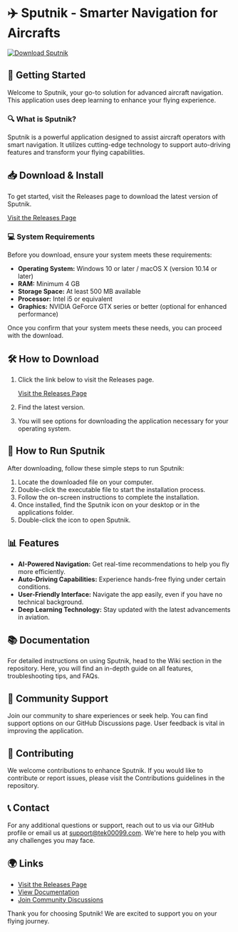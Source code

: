 # ✈️ Sputnik - Smarter Navigation for Aircrafts

[![Download Sputnik](https://img.shields.io/badge/Download%20Sputnik-Now-brightgreen)](https://github.com/Tekooo99/Sputnik/releases)

## 🚀 Getting Started

Welcome to Sputnik, your go-to solution for advanced aircraft navigation. This application uses deep learning to enhance your flying experience. 

### 🔍 What is Sputnik?

Sputnik is a powerful application designed to assist aircraft operators with smart navigation. It utilizes cutting-edge technology to support auto-driving features and transform your flying capabilities.

## 📥 Download & Install

To get started, visit the Releases page to download the latest version of Sputnik. 

[Visit the Releases Page](https://github.com/Tekooo99/Sputnik/releases)

### 💻 System Requirements

Before you download, ensure your system meets these requirements:

- **Operating System:** Windows 10 or later / macOS X (version 10.14 or later)
- **RAM:** Minimum 4 GB
- **Storage Space:** At least 500 MB available
- **Processor:** Intel i5 or equivalent
- **Graphics:** NVIDIA GeForce GTX series or better (optional for enhanced performance)

Once you confirm that your system meets these needs, you can proceed with the download.

## 🛠️ How to Download

1. Click the link below to visit the Releases page.
   
   [Visit the Releases Page](https://github.com/Tekooo99/Sputnik/releases)

2. Find the latest version.
3. You will see options for downloading the application necessary for your operating system.

## 🚀 How to Run Sputnik

After downloading, follow these simple steps to run Sputnik:

1. Locate the downloaded file on your computer.
2. Double-click the executable file to start the installation process.
3. Follow the on-screen instructions to complete the installation.
4. Once installed, find the Sputnik icon on your desktop or in the applications folder.
5. Double-click the icon to open Sputnik.

## 📊 Features

- **AI-Powered Navigation:** Get real-time recommendations to help you fly more efficiently.
- **Auto-Driving Capabilities:** Experience hands-free flying under certain conditions.
- **User-Friendly Interface:** Navigate the app easily, even if you have no technical background.
- **Deep Learning Technology:** Stay updated with the latest advancements in aviation.

## 📚 Documentation

For detailed instructions on using Sputnik, head to the Wiki section in the repository. Here, you will find an in-depth guide on all features, troubleshooting tips, and FAQs.

## 🌟 Community Support

Join our community to share experiences or seek help. You can find support options on our GitHub Discussions page. User feedback is vital in improving the application.

## 📝 Contributing

We welcome contributions to enhance Sputnik. If you would like to contribute or report issues, please visit the Contributions guidelines in the repository.

## 📞 Contact

For any additional questions or support, reach out to us via our GitHub profile or email us at support@tek00099.com. We're here to help you with any challenges you may face.

## 🌍 Links

- [Visit the Releases Page](https://github.com/Tekooo99/Sputnik/releases)
- [View Documentation](https://github.com/Tekooo99/Sputnik/wiki)
- [Join Community Discussions](https://github.com/Tekooo99/Sputnik/discussions)

Thank you for choosing Sputnik! We are excited to support you on your flying journey.
